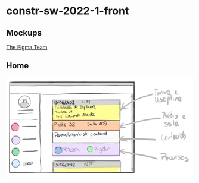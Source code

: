 # constr-sw-2022-1-front

## Mockups

[The Figma Team](https://www.figma.com/file/691eio83Gy1K8IFwxN27yC/ConstrSW-2022-1?node-id=0%3A1)

## Home

![Homepage](/doc/frontend.png)
